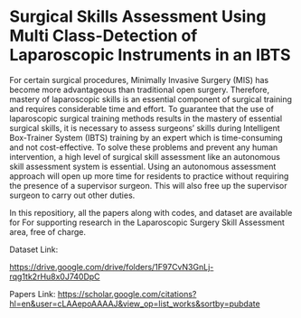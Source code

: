 # Surgical Skills Assessment Using Multi Class-Detection of Laparoscopic Instruments in an IBTS
For certain surgical procedures, Minimally Invasive Surgery (MIS) has become more advantageous than traditional open surgery. Therefore, mastery of laparoscopic skills is an essential component of surgical training and requires considerable time and effort. To guarantee that the use of laparoscopic surgical training methods results in the mastery of essential surgical skills, it is necessary to assess surgeons’ skills during Intelligent Box-Trainer System (IBTS) training by an expert which is time-consuming and not cost-effective. To solve these problems and prevent any human intervention, a high level of surgical skill assessment like an autonomous skill assessment system is essential. Using an autonomous assessment approach will open up more time for residents to practice without requiring the presence of a supervisor surgeon. This will also free up the supervisor surgeon to carry out other duties.

In this repositiory, all the papers along with codes, and dataset are available for For supporting research in the Laparoscopic Surgery Skill Assessment area, free of charge.

Dataset Link: 

https://drive.google.com/drive/folders/1F97CvN3GnLj-rqg1tk2rHu8x0J740DpC 

Papers Link:
https://scholar.google.com/citations?hl=en&user=cLAAepoAAAAJ&view_op=list_works&sortby=pubdate
